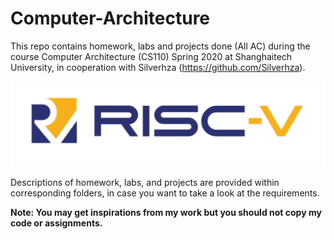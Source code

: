 # Computer-Architecture
This repo contains homework, labs and projects done (All AC) during the course Computer Architecture (CS110) Spring 2020 at Shanghaitech University, in cooperation with Silverhza (https://github.com/Silverhza).

![](README_img/RISC-V-Logo.png)

Descriptions of homework, labs, and projects are provided within corresponding folders, in case you want to take a look at the requirements.

**Note: You may get inspirations from my work but you should not copy my code or assignments.**

